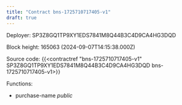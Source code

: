 ```yaml
---
title: "Contract bns-1725710717405-v1"
draft: true
---
```

Deployer: SP3Z8GQ1TP9XY1EDS7841M8Q44B3C4D9CA4HG3DQD


 



Block height: 165063 (2024-09-07T14:15:38.000Z)

Source code: {{<contractref "bns-1725710717405-v1" SP3Z8GQ1TP9XY1EDS7841M8Q44B3C4D9CA4HG3DQD bns-1725710717405-v1>}}

Functions:

* purchase-name _public_
